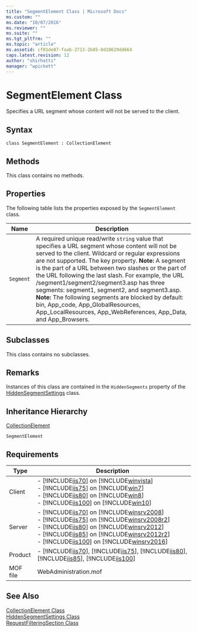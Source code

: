 ```yaml
---
title: "SegmentElement Class | Microsoft Docs"
ms.custom: ""
ms.date: "10/07/2016"
ms.reviewer: ""
ms.suite: ""
ms.tgt_pltfrm: ""
ms.topic: "article"
ms.assetid: cf01de87-faab-2713-2b85-8d18629dd664
caps.latest.revision: 12
author: "shirhatti"
manager: "wpickett"
---
```

# SegmentElement Class
Specifies a URL segment whose content will not be served to the client.  
  
## Syntax  
  
```vbs  
class SegmentElement : CollectionElement  
```  
  
## Methods  
 This class contains no methods.  
  
## Properties  
 The following table lists the properties exposed by the `SegmentElement` class.  
  
|Name|Description|  
|----------|-----------------|  
|`Segment`|A required unique read/write `string` value that specifies a URL segment whose content will not be served to the client. Wildcard or regular expressions are not supported. The key property. **Note:**  A segment is the part of a URL between two slashes or the part of the URL following the last slash. For example, the URL /segment1/segment2/segment3.asp has three segments: segment1, segment2, and segment3.asp. **Note:**  The following segments are blocked by default: bin, App_code, App_GlobalResources, App_LocalResources, App_WebReferences, App_Data, and App_Browsers.|  
  
## Subclasses  
 This class contains no subclasses.  
  
## Remarks  
 Instances of this class are contained in the `HiddenSegments` property of the [HiddenSegmentSettings](../wmi-provider/hiddensegmentsettings-class.md) class.  
  
## Inheritance Hierarchy  
 [CollectionElement](../wmi-provider/collectionelement-class.md)  
  
 `SegmentElement`  
  
## Requirements  
  
|Type|Description|  
|----------|-----------------|  
|Client|-   [!INCLUDE[iis70](../wmi-provider/includes/iis70-md.md)] on [!INCLUDE[winvista](../wmi-provider/includes/winvista-md.md)]<br />-   [!INCLUDE[iis75](../wmi-provider/includes/iis75-md.md)] on [!INCLUDE[win7](../wmi-provider/includes/win7-md.md)]<br />-   [!INCLUDE[iis80](../wmi-provider/includes/iis80-md.md)] on [!INCLUDE[win8](../wmi-provider/includes/win8-md.md)]<br />-   [!INCLUDE[iis100](../wmi-provider/includes/iis100-md.md)] on [!INCLUDE[win10](../wmi-provider/includes/win10-md.md)]|  
|Server|-   [!INCLUDE[iis70](../wmi-provider/includes/iis70-md.md)] on [!INCLUDE[winsrv2008](../wmi-provider/includes/winsrv2008-md.md)]<br />-   [!INCLUDE[iis75](../wmi-provider/includes/iis75-md.md)] on [!INCLUDE[winsrv2008r2](../wmi-provider/includes/winsrv2008r2-md.md)]<br />-   [!INCLUDE[iis80](../wmi-provider/includes/iis80-md.md)] on [!INCLUDE[winsrv2012](../wmi-provider/includes/winsrv2012-md.md)]<br />-   [!INCLUDE[iis85](../wmi-provider/includes/iis85-md.md)] on [!INCLUDE[winsrv2012r2](../wmi-provider/includes/winsrv2012r2-md.md)]<br />-   [!INCLUDE[iis100](../wmi-provider/includes/iis100-md.md)] on [!INCLUDE[winsrv2016](../wmi-provider/includes/winsrv2016-md.md)]|  
|Product|-   [!INCLUDE[iis70](../wmi-provider/includes/iis70-md.md)], [!INCLUDE[iis75](../wmi-provider/includes/iis75-md.md)], [!INCLUDE[iis80](../wmi-provider/includes/iis80-md.md)], [!INCLUDE[iis85](../wmi-provider/includes/iis85-md.md)], [!INCLUDE[iis100](../wmi-provider/includes/iis100-md.md)]|  
|MOF file|WebAdministration.mof|  
  
## See Also  
 [CollectionElement Class](../wmi-provider/collectionelement-class.md)   
 [HiddenSegmentSettings Class](../wmi-provider/hiddensegmentsettings-class.md)   
 [RequestFilteringSection Class](../wmi-provider/requestfilteringsection-class.md)